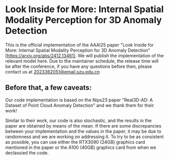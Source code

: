 # Look Inside for More: Internal Spatial Modality Perception for 3D Anomaly Detection
This is the official implementation of the AAAI25 paper "Look Inside for More: Internal Spatial Modality Perception for 3D Anomaly Detection"[https://arxiv.org/abs/2412.13461]. We will publish the implementation of the relevant model here. Due to the maintainer schedule, the release time will be after the conference, if you have any questions before then, please contact us at 2023362051@email.szu.edu.cn

## Before that, a few caveats:

Our code implementation is based on the Nips23 paper "Real3D-AD: A Dataset of Point Cloud Anomaly Detection" and we thank them for their work!

Similar to their work, our code is also stochastic, and the results in the paper are obtained by means of the mean. If there are some discrepancies between your implementation and the values in the paper, it may be due to randomness and we are working on addressing it. To try to be as consistent as possible, you can use either the RTX3090 (24GB) graphics card mentioned in the paper or the A100 (40GB) graphics card from when we declassied the code.
